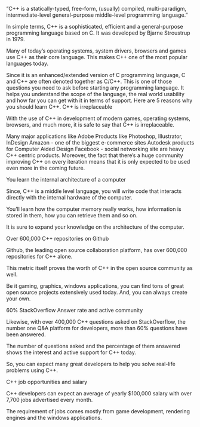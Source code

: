 “C++ is a statically-typed, free-form, (usually) compiled, multi-paradigm, intermediate-level general-purpose middle-level programming language.”

In simple terms, C++ is a sophisticated, efficient and a general-purpose programming language based on C. It was developed by Bjarne Stroustrup in 1979.

Many of today’s operating systems, system drivers, browsers and games use C++ as their core language. This makes C++ one of the most popular languages today.

Since it is an enhanced/extended version of C programming language, C and C++ are often denoted together as C/C++.
This is one of those questions you need to ask before starting any programming language. It helps you understand the scope of the language, the real world usability and how far you can get with it in terms of support. Here are 5 reasons why you should learn C++.
C++ is irreplaceable

With the use of C++ in development of modern games, operating systems, browsers, and much more, it is safe to say that C++ is irreplaceable.

Many major applications like
Adobe Products like Photoshop, Illustrator, InDesign
Amazon - one of the biggest e-commerce sites
Autodesk products for Computer Aided Design
Facebook - social networking site are heavy C++ centric products.
Moreover, the fact that there’s a huge community improving C++ on every iteration means that it is only expected to be used even more in the coming future.
 
You learn the internal architecture of a computer

Since, C++ is a middle level language, you will write code that interacts directly with the internal hardware of the computer.

You’ll learn how the computer memory really works, how information is stored in them, how you can retrieve them and so on.

It is sure to expand your knowledge on the architecture of the computer.
 
Over 600,000 C++ repositories on Github

Github, the leading open source collaboration platform, has over 600,000 repositories for C++ alone.

This metric itself proves the worth of C++ in the open source community as well.

Be it gaming, graphics, windows applications, you can find tons of great open source projects extensively used today. And, you can always create your own.
 
60% StackOverflow Answer rate and active community

Likewise, with over 400,000 C++ questions asked on StackOverflow, the number one Q&A platform for developers, more than 60% questions have been answered.

The number of questions asked and the percentage of them answered shows the interest and active support for C++ today.

So, you can expect many great developers to help you solve real-life problems using C++.
 
C++ job opportunities and salary

C++ developers can expect an average of yearly $100,000 salary with over 7,700 jobs advertised every month.

The requirement of jobs comes mostly from game development, rendering engines and the windows applications.